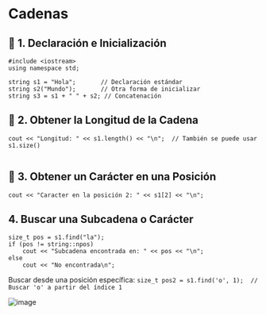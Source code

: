 # Cadenas

## 📌 1. Declaración e Inicialización
```
#include <iostream>
using namespace std;

string s1 = "Hola";       // Declaración estándar
string s2("Mundo");       // Otra forma de inicializar
string s3 = s1 + " " + s2; // Concatenación

```

## 📌 2. Obtener la Longitud de la Cadena

```
cout << "Longitud: " << s1.length() << "\n";  // También se puede usar s1.size()


```

## 📌 3. Obtener un Carácter en una Posición

```
cout << "Caracter en la posición 2: " << s1[2] << "\n";  
```

## 4. Buscar una Subcadena o Carácter

```
size_t pos = s1.find("la"); 
if (pos != string::npos) 
    cout << "Subcadena encontrada en: " << pos << "\n";
else 
    cout << "No encontrada\n";
```

Buscar desde una posición específica:
`size_t pos2 = s1.find('o', 1);  // Buscar 'o' a partir del índice 1 `




![image](https://github.com/user-attachments/assets/f34788f6-194e-43ac-8437-62089d6e6800)
